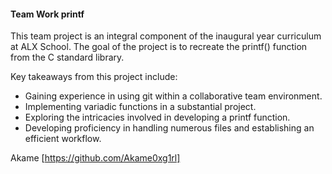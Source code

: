 #### Team Work printf

This team project is an integral component of the inaugural year curriculum at ALX School. The goal of the project is to recreate the printf() function from the C standard library.

Key takeaways from this project include:

 - Gaining experience in using git within a collaborative team environment.
 - Implementing variadic functions in a substantial project.
 - Exploring the intricacies involved in developing a printf function.
 - Developing proficiency in handling numerous files and establishing an efficient workflow.

Akame
[https://github.com/Akame0xg1rl]
